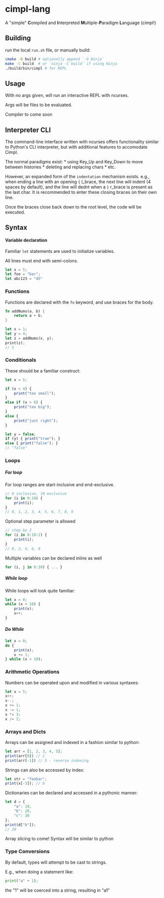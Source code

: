 # cimpl-lang

A "simple" **C**ompiled and **I**nterpreted **M**ultiple-**P**aradigm **L**anguage (cimpl!)

## Building

run the local `run.sh` file, or manually build:
```sh
cmake -B build # optionally append `-G Ninja`
make -C build  # or `ninja -C build` if using Ninja
./build/bin/cimpl # for REPL
```

## Usage

With no args given, will run an interactive REPL with ncurses.

Args will be files to be evaluated.

Compiler to come soon

## Interpreter CLI

The command-line interface written with ncurses offers functionality similar to Python's CLI interpreter, but with additional features to accomodate Cimpl.

The normal paradigms exist:
    * using Key_Up and Key_Down to move between histories
    * deleting and replacing chars
    * etc.

However, an expanded form of the `indentation` mechanism exists. e.g., when ending a line with an opening `{` l_brace, the next line will indent (4 spaces by default), and the line will dednt when a `}` r_brace is present as the last char. It is recommended to enter these closing braces on their own line.

Once the braces close back down to the root level, the code will be executed.

## Syntax

#### Variable declaration

Familiar `let` statements are used to initialize variables.

All lines must end with semi-colons.

```js
let x = 5;
let foo = "bar";
let abc123 = "45"
```

### Functions

Functions are declared with the `fn` keyword, and use braces for the body.

```rs
fn addNums(a, b) {
    return a + b;
}

let x = 1;
let y = 4;
let z = addNums(x, y);
print(z);
// 5
```

### Conditionals

These should be a familiar construct:
```js
let x = 5;

if (x < 4) {
    print("too small");
}
else if (x > 6) {
    print("too big");
}
else {
    print("just right");
}

let y = false;
if (y) { print("true"); }
else { print("false"); }
// "false"
```

### Loops

##### For loop

For loop ranges are start-inclusive and end-exclusive.

```js
// 0 inclusive, 10 exclusive
for (i in 0:10) {
    print(i);
}
// 0, 1, 2, 3, 4, 5, 6, 7, 8, 9
```

Optional step parameter is allowed

```js
// step by 2
for (i in 0:10:2) {
    print(i);
}
// 0, 2, 4, 6, 8
```

Multiple variables can be declared inline as well

```js
for (i, j in 0:10) { ... }
```

##### While loop

While loops will look quite familiar:
```js
let x = 0;
while (x < 10) {
    print(x);
    x++;
}
```

##### Do While

```js
let x = 0;
do {
    print(x);
    x += 1;
} while (x < 10);
```

### Arithmetic Operations

Numbers can be operated upon and modified in various syntaxes:
```js
let x = 5;
x++;
x--;
x += 1;
x -= 1;
x *= 3;
x /= 2;
```

### Arrays and Dicts

Arrays can be assigned and indexed in a fashion similar to python:
```js
let arr = [1, 2, 3, 4, 5];
print(arr[0]) // 1
print(arr[-1]) // 5 - reverse indexing
```

Strings can also be accessed by index:
```js
let str = "foobar";
print(x[-3]); // b
```

Dictionaries can be declared and accessed in a pythonic manner:
```js
let d = {
    "a": 10,
    "b": 20,
    "c": 30
};
print(d["b"]);
// 20
```

Array slicing to come! Syntax will be similar to python

### Type Conversions

By default, types will attempt to be cast to strings. 

E.g., when doing a statement like:

```py
print("a" + 1);
```

the "1" will be coerced into a string, resulting in "a1"
